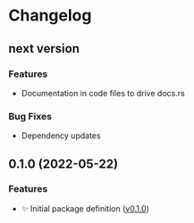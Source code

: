 <!-- markdownlint-disable MD024 -->
# Changelog

## next version

### Features

* Documentation in code files to drive docs.rs

### Bug Fixes

* Dependency updates

## 0.1.0 (2022-05-22)

### Features

* ✨ Initial package definition ([v0.1.0](https://github.com/jerusdp/nextsv/tag/v0.1.0))
